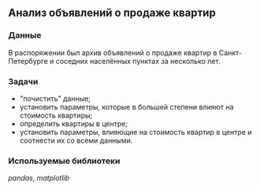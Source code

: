 ## Анализ объявлений о продаже квартир

### Данные
В распоряжении был архив объявлений о продаже квартир в Санкт-Петербурге и соседних населённых пунктах за несколько лет.

### Задачи

- "почистить" данные;
- установить параметры, которые в большей степени влияют на стоимость квартиры;
- определить квартиры в центре;
- установить параметры, влияющие на стоимость квартир в центре и соотнести их со всеми данными.

### Используемые библиотеки
*pandas*,
*matplotlib*
